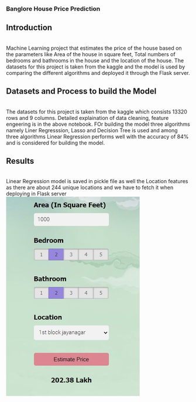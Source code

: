 <h3>Banglore House Price Prediction</h3>

<h2>Introduction</h2>  
<br> Machine Learning project that estimates the price of the house based on the parameters like Area of the house in square feet, Total numbers of bedrooms and bathrooms in the house and the location of the house. The datasets for this project is taken from the kaggle and the model is used by comparing the different algorithms and deployed it through the Flask server. </br> 

<h2>Datasets and Process to build the Model</h2>
<br> The datasets for this  project is taken from the kaggle which consists 13320 rows and 9 columns. Detailed explaination of data cleaning, feature engeering is in the above notebook. FOr building the model three algorithms namely Liner Regresssion, Lasso and Decision Tree is used  and among three algorithms Linear Regression performs well with the accuracy of 84% and is considered for building the model.</br>

<h2>Results</h2>
<br> Linear Regression model is saved in pickle file as well the Location features as there are about 244 unique locations and we have to fetch it when deploying in Flask server</br>

<img src="1.JPG">